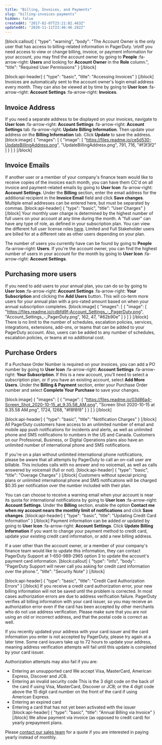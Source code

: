 ```yaml
---
title: "Billing, Invoices, and Payments"
slug: "billing-invoices-payments"
hidden: false
createdAt: "2017-02-07T23:21:02.463Z"
updatedAt: "2020-11-11T23:46:46.282Z"
---
```

[block:callout]
{
  "type": "warning",
  "body": "The Account Owner is the only user that has access to billing-related information in PagerDuty. \n\nIf you need access to view or change billing, invoice, or payment information for your account, you may find the account owner by going to **People** :fa-arrow-right: **Users** and looking for **Account Owner** in the **Role** column.",
  "title": "Required User Permissions"
}
[/block]

[block:api-header]
{
  "type": "basic",
  "title": "Accessing Invoices"
}
[/block]
Invoices are automatically sent to the account owner's login email address every month. They can also be viewed at by time by going to **User Icon** :fa-arrow-right: **Account Settings** :fa-arrow-right: **Invoices**.

## Invoice Address

If you need a separate address to be displayed on your invoices, navigate to **User Icon** :fa-arrow-right: **Account Settings** :fa-arrow-right: **Account Settings** tab :fa-arrow-right: **Update Billing Information**. Then update your address on the **Billing Information** tab. Click **Update** to save the address.
[block:image]
{
  "images": [
    {
      "image": [
        "https://files.readme.io/ce5d530-UpdateBillingAddress.png",
        "UpdateBillingAddress.png",
        791,
        716,
        "#f3f3f2"
      ]
    }
  ]
}
[/block]
## Invoice Emails

If another user or a member of your company's finance team would like to receive copies of the invoices each month, you can have them CC'd on all invoice and payment-related emails by going to **User Icon** :fa-arrow-right: **Account Settings**. Under the **Billing** section, enter the email address for the additional recipient in the **Invoice Email** field and click **Save changes**. Multiple email addresses can be entered here, but must be separated by commas.
[block:api-header]
{
  "type": "basic",
  "title": "User Charges"
}
[/block]
Your monthly user charge is determined by the highest number of full users on your account at any time during the month. A "full user" can have any type of role, as defined in your subscription plan. You can view the different full user license roles [here](https://support.pagerduty.com/docs/advanced-permissions#section-what-old-roles-do-the-new-roles-correspond-with-). Limited and Full Stakeholder users are billed for at a different rate as other users depending on your plan.

The number of users you currently have can be found by going to **People** :fa-arrow-right: **Users**. If you're the account owner, you can find the highest number of users in your account for the month by going to **User Icon** :fa-arrow-right: **Account Settings**.

## Purchasing more users

If you need to add users to your annual plan, you can do so by going to **User Icon** :fa-arrow-right: **Account Settings** :fa-arrow-right: **Your Subscription** and clicking the **Add Users** button. This will co-term more users for your annual plan with a pro-rated amount based on when your annual subscription completes.
[block:image]
{
  "images": [
    {
      "image": [
        "https://files.readme.io/cdbfd9f-Account_Settings_-_PagerDuty.png",
        "Account_Settings_-_PagerDuty.png",
        162,
        47,
        "#62b90e"
      ]
    }
  ]
}
[/block]
There is no limit to the number of schedules, escalation policies, services, integrations, extensions, add-ons, or teams that can be added to your PagerDuty account. Also, users can be added to any number of schedules, escalation policies, or teams at no additional cost.
## Purchase Orders

If a Purchase Order Number is required on your invoices, you can add a PO number by going to **User Icon** :fa-arrow-right: **Account Settings** :fa-arrow-right: **Your Subscription**. If this is a new account, you’ll need to select a subscription plan, or if you have an existing account, select **Add More Users**. Under the **Billing & Payment** section, enter your Purchase Order number and select **Complete Your Purchase** to save your changes.

[block:image]
{
  "images": [
    {
      "image": [
        "https://files.readme.io/03d86a4-Screen_Shot_2020-10-15_at_9.35.58_AM.png",
        "Screen Shot 2020-10-15 at 9.35.58 AM.png",
        1724,
        1268,
        "#f8f8f8"
      ]
    }
  ]
}
[/block]

[block:api-header]
{
  "type": "basic",
  "title": "Notification Charges"
}
[/block]
All PagerDuty customers have access to an unlimited number of email and mobile app push notifications for incidents and alerts, as well as unlimited phone and SMS notifications to numbers in the US and Canada. Customers on our Profesional, Business, or Digital Operations plans also have an unlimited number of international phone and SMS notifications.

If you're on a plan without unlimited international phone notifications, please be aware that all attempts by PagerDuty to call an on-call user are billable. This includes calls with no answer and no voicemail, as well as calls answered by voicemail (full or not).
[block:api-header]
{
  "type": "basic",
  "title": "Overage Charges"
}
[/block]
Customers without special pricing plans or unlimited international phone and SMS notifications will be charged $0.35 per notification over the number included with their plan.

You can can choose to receive a warning email when your account is near its quota for international notifications by going to **User Icon** :fa-arrow-right: **Account Settings**. Under the **Billing** section, enable the option **Contact me when my account nears the monthly limit of notifications** and click **Save changes**.
[block:api-header]
{
  "type": "basic",
  "title": "Updating Credit Card Information"
}
[/block]
Payment information can be added or updated by going to **User Icon** :fa-arrow-right: **Account Settings**. Click **Update Billing Information** if you want to change your payment method to credit card, update your existing credit card information, or add a new billing address.

If a user other than the account owner, or a member of your company's finance team would like to update this information, they can contact PagerDuty Support at 1-650-989-2965 option 3 to update the account's payment card information.
[block:callout]
{
  "type": "info",
  "body": "PagerDuty Support will never call you asking for credit card information over the phone.",
  "title": "Security Note"
}
[/block]

[block:api-header]
{
  "type": "basic",
  "title": "Credit Card Authorization Errors"
}
[/block]
If you receive a credit card authorization error, your new billing information will not be saved until the problem is corrected. In most cases authorization errors are due to address verification failure. PagerDuty verifies all billing information with your card issuer, so you may receive an authorization error even if the card has been accepted by other merchants who do not use address verification. Please make sure that you are not using an old or incorrect address, and that the postal code is correct as well.

If you recently updated your address with your card issuer and the card information you enter is not accepted by PagerDuty, please try again at a later time. Some card issuers take up to 72 hours to update your address, meaning address verification attempts will fail until this update is completed by your card issuer.

Authorization attempts may also fail if you are:

* Entering an unsupported card
We accept Visa, MasterCard, American Express, Discover and JCB.
* Entering an invalid security code
This is the 3 digit code on the back of the card if using Visa, MasterCard, Discover or JCB; or the 4 digit code above the 15 digit card number on the front of the card if using American Express.
* Entering an expired card
* Entering a card that has not yet been activated with the issuer
[block:api-header]
{
  "type": "basic",
  "title": "Annual Billing via Invoice"
}
[/block]
We allow payment via invoice (as opposed to credit card) for yearly prepayment plans.

Please [contact our sales team](mailto:sales@pagerduty.com) for a quote if you are interested in paying yearly instead of monthly.